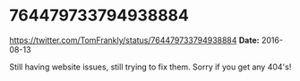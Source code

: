 # 764479733794938884
https://twitter.com/TomFrankly/status/764479733794938884
**Date:** 2016-08-13

Still having website issues, still trying to fix them. Sorry if you get any 404's!
